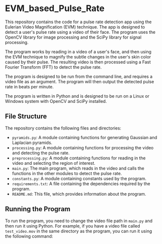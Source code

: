 # EVM_based_Pulse_Rate

This repository contains the code for a pulse rate detection app using the Eulerian Video Magnification (EVM) technique. The app is designed to detect a user's pulse rate using a video of their face. The program uses the OpenCV library for image processing and the SciPy library for signal processing.

The program works by reading in a video of a user's face, and then using the EVM technique to magnify the subtle changes in the user's skin color caused by their pulse. The resulting video is then processed using a Fast Fourier Transform (FFT) to detect the pulse rate.

The program is designed to be run from the command line, and requires a video file as an argument. The program will then output the detected pulse rate in beats per minute.
  
The program is written in Python and is designed to be run on a Linux or Windows system with OpenCV and SciPy installed.

## File Structure

The repository contains the following files and directories:

* `pyramids.py`: A module containing functions for generating Gaussian and Laplacian pyramids.
* `processing.py`: A module containing functions for processing the video and detecting the pulse rate.
* `preprocessing.py`: A module containing functions for reading in the video and selecting the region of interest.
* `main.py`: The main program, which reads in the video and calls the functions in the other modules to detect the pulse rate.
* `constants.py`: A module containing constants used by the program.
* `requirements.txt`: A file containing the dependencies required by the program.
* `README.md`: This file, which provides information about the program.

## Running the Program
To run the program, you need to change the video file path in `main.py` and then run it using Python. For example, if you have a video file called `test_video.mov` in the same directory as the program, you can run it using the following command:

